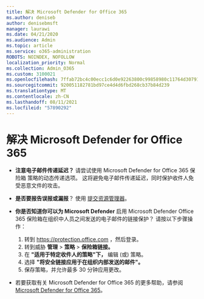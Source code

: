 ```yaml
---
title: 解决 Microsoft Defender for Office 365
ms.author: deniseb
author: denisebmsft
manager: laurawi
ms.date: 04/21/2020
ms.audience: Admin
ms.topic: article
ms.service: o365-administration
ROBOTS: NOINDEX, NOFOLLOW
localization_priority: Normal
ms.collection: Admin_O365
ms.custom: 3100021
ms.openlocfilehash: 7ffab72bc4c00ecc1c6d0e92263800c99858980c11764d307914635370306087
ms.sourcegitcommit: 920051182781bd97ce4d4d6fbd268cb37b84d239
ms.translationtype: MT
ms.contentlocale: zh-CN
ms.lasthandoff: 08/11/2021
ms.locfileid: "57890292"
---
```

# <a name="troubleshoot-issues-with-microsoft-defender-for-office-365"></a>解决 Microsoft Defender for Office 365

- **注意电子邮件传递延迟？** 请尝试使用 Microsoft Defender for Office 365 保险箱 策略的动态传递选项。 这将避免电子邮件传递延迟，同时保护收件人免受恶意文件的攻击。
- **是否要报告误报或漏报**？ 使用 [提交资源管理器](https://protection.office.com/reportsubmission)。
- **你是否知道你可以为 Microsoft Defender** 启用 Microsoft Defender Office 365 保险箱在组织中人员之间发送的电子邮件的链接保护？ 请按以下步骤操作：
    1. 转到 https://protection.office.com ，然后登录。
    2. 转到威胁 **管理**  >  **策略**  >  **保险箱链接。**
    3. 在 **"适用于特定收件人的策略"下，** 编辑 (或) 策略。
    4. 选择 **"将安全链接应用于在组织内部发送的邮件"。**
    5. 保存策略，并允许最多 30 分钟应用更改。

- 若要获取有关 Microsoft Defender for Office 365 的更多帮助，请参阅[Microsoft Defender for Office 365](https://docs.microsoft.com/microsoft-365/security/office-365-security/office-365-atp)。